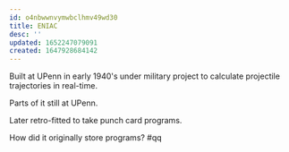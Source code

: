 ```yaml
---
id: o4nbwwnvymwbclhmv49wd30
title: ENIAC
desc: ''
updated: 1652247079091
created: 1647928684142
---
```


Built at UPenn in early 1940's under military project to calculate projectile trajectories in real-time.

Parts of it still at UPenn.

Later retro-fitted to take punch card programs.

How did it originally store programs? #qq

